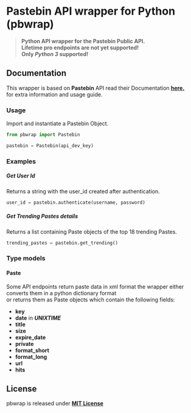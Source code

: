 # Pastebin API wrapper for Python (pbwrap)

>**Python API wrapper for the Pastebin Public API.  
Lifetime pro endpoints are not yet supported!**  
**Only  _Python 3_ supported!**

## Documentation

This wrapper is based on **Pastebin** API read their Documentation [**here.**](https://pastebin.com/api)  
for extra information and usage guide.

### Usage
Import and instantiate a Pastebin Object.
```Python
from pbwrap import Pastebin

pastebin = Pastebin(api_dev_key)
```

### Examples

##### Get User Id
Returns a string with the user_id created after authentication.
```Python
user_id = pastebin.authenticate(username, password)
```

##### Get Trending Pastes details
Returns a list containing Paste objects of the top 18 trending Pastes.

```Python
trending_pastes = pastebin.get_trending()
```

### Type models

#### Paste

Some API endpoints return paste data in xml format the wrapper either converts them in a python dictionary format  
or returns them as Paste objects which contain the following fields:

* **key**
* **date** in  **_UNIXTIME_**
* **title**
* **size**
* **expire_date**
* **private**
* **format_short**
* **format_long**
* **url**
* **hits**

## License
pbwrap is released under [**MIT License**](./LICENSE)
